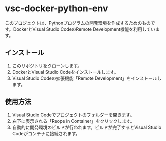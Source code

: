 # vsc-docker-python-env

このプロジェクトは、Pythonプログラムの開発環境を作成するためのものです。DockerとVisual Studio CodeのRemote Development機能を利用しています。

## インストール

1. このリポジトリをクローンします。
2. DockerとVisual Studio Codeをインストールします。
3. Visual Studio Codeの拡張機能「Remote Development」をインストールします。

## 使用方法

1. Visual Studio Codeでプロジェクトのフォルダーを開きます。
2. 右下に表示される「Reope in Container」をクリックします。
3. 自動的に開発環境のビルドが行われます。ビルドが完了するとVisual Studio Codeがコンテナに接続されます。